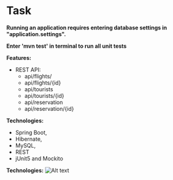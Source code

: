 # Task

**Running an application requires entering database settings in "application.settings".** 

**Enter 'mvn test' in terminal to run all unit tests** 

**Features:**
 - REST API: 
   - api/flights/
   - api/flights/{id}
   - api/tourists
   - api/tourists/{id}
   - api/reservation
   - api/reservation/{id}
  
 **Technologies:**
 - Spring Boot,
 - Hibernate,
 - MySQL,
 - REST
 - jUnit5 and Mockito
 
 **Technologies:**
  ![Alt text](/src/main/resources/static/images/testCoverage.PNG?raw=true "TestCoverage")
  


      


